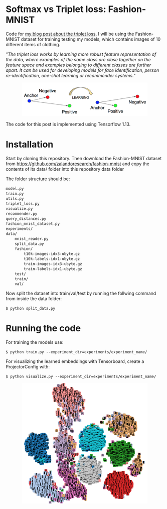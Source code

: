 # Softmax vs Triplet loss: Fashion-MNIST

Code for [my blog post about the triplet loss](https://d3rezz.github.io/2019/07/11/triplet-loss.html). I will be using the Fashion-MNIST dataset for training testing my models, which contains images of 10 different items of clothing.

*"The triplet loss works by learning more robust feature representation of the data, where examples of the same class are close together on the feature space and examples belonging to different classes are further apart. It can be used for developing models for face identification, person re-identification, one-shot learning or recommender systems."*

<div align="center">
	<img src="triplet.png" width="400px" />
</div>


The code for this post is implemented using Tensorflow 1.13.

# Installation
Start by cloning this repository. Then download the Fashion-MNIST dataset from https://github.com/zalandoresearch/fashion-mnist and copy the contents of its data/ folder into this repository data folder

The folder structure should be:

```
model.py
train.py
utils.py
triplet_loss.py
visualize.py
recommender.py
query_distances.py
fashion_mnist_dataset.py
experiments/
data/
    mnist_reader.py
    split_data.py
    fashion/
        t10k-images-idx3-ubyte.gz
        t10k-labels-idx1-ubyte.gz
        train-images-idx3-ubyte.gz
        train-labels-idx1-ubyte.gz
    test/
    train/
    val/
```

Now split the dataset into train/val/test by running the follwing command from inside the data folder:
```
$ python split_data.py
```

# Running the code
For training the models use:

```
$ python train.py --experiment_dir=experiments/experiment_name/
```

For visualizing the learned embeddings with Tensorboard, create a ProjectorConfig with:
```
$ python visualize.py --experiment_dir=experiments/experiment_name/
```



<div align="center">
	<img src="batchall_tsne.png" width="400px" />
</div>
